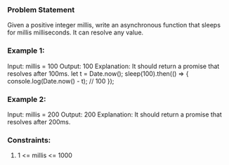 ### Problem Statement
Given a positive integer millis, write an asynchronous function that sleeps for millis milliseconds. It can resolve any value.

### Example 1:
Input: millis = 100
Output: 100
Explanation: It should return a promise that resolves after 100ms.
let t = Date.now();
sleep(100).then(() => {
  console.log(Date.now() - t); // 100
});

### Example 2:
Input: millis = 200
Output: 200
Explanation: It should return a promise that resolves after 200ms.

### Constraints:
1. 1 <= millis <= 1000